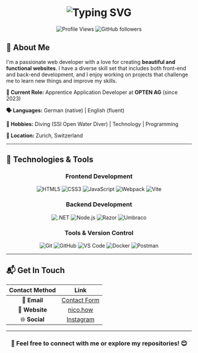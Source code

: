 <div align="center">

# <img src="https://readme-typing-svg.herokuapp.com?font=Fira+Code&size=35&duration=2500&pause=1000&color=6366F1&center=true&vCenter=true&width=435&lines=Nico+Marra;Software+Developer;Software+with+passion" alt="Typing SVG" />


![Profile Views](https://komarev.com/ghpvc/?username=NicoM77&color=blueviolet&style=flat-square)
![GitHub followers](https://img.shields.io/github/followers/NicoM77?style=social)


</div>

## 🌟 About Me

I'm a passionate web developer with a love for creating **beautiful and functional websites**. I have a diverse skill set that includes both front-end and back-end development, and I enjoy working on projects that challenge me to learn new things and improve my skills.

**🏢 Current Role:** Apprentice Application Developer at **OPTEN AG** (since 2023)

**🗣️ Languages:** German (native) | English (fluent)

**🤿 Hobbies:** Diving (SSI Open Water Diver) | Technology | Programming

**📍 Location:** Zurich, Switzerland

---

## 🔧 Technologies & Tools

<div align="center">

### Frontend Development
![HTML5](https://img.shields.io/badge/-HTML5-E34F26?style=for-the-badge&logo=html5&logoColor=white)
![CSS3](https://img.shields.io/badge/-CSS3-1572B6?style=for-the-badge&logo=css3&logoColor=white)
![JavaScript](https://img.shields.io/badge/-JavaScript-F7DF1E?style=for-the-badge&logo=javascript&logoColor=black)
![Webpack](https://img.shields.io/badge/-Webpack-8DD6F9?style=for-the-badge&logo=webpack&logoColor=black)
![Vite](https://img.shields.io/badge/-Vite-646CFF?style=for-the-badge&logo=vite&logoColor=white)

### Backend Development
![.NET](https://img.shields.io/badge/-.NET-512BD4?style=for-the-badge&logo=dotnet&logoColor=white)
![Node.js](https://img.shields.io/badge/-Node.js-339933?style=for-the-badge&logo=node.js&logoColor=white)
![Razor](https://img.shields.io/badge/-Razor-512BD4?style=for-the-badge&logo=microsoft&logoColor=white)
![Umbraco](https://img.shields.io/badge/-Umbraco-3544B1?style=for-the-badge&logo=umbraco&logoColor=white)

### Tools & Version Control
![Git](https://img.shields.io/badge/-Git-F05032?style=for-the-badge&logo=git&logoColor=white)
![GitHub](https://img.shields.io/badge/-GitHub-181717?style=for-the-badge&logo=github&logoColor=white)
![VS Code](https://img.shields.io/badge/-VS%20Code-007ACC?style=for-the-badge&logo=visual-studio-code&logoColor=white)
![Docker](https://img.shields.io/badge/-Docker-2496ED?style=for-the-badge&logo=docker&logoColor=white)
![Postman](https://img.shields.io/badge/-Postman-FF6C37?style=for-the-badge&logo=postman&logoColor=white)

</div>

---

## 📬 Get In Touch

<div align="center">

| Contact Method | Link |
|:---:|:---:|
| 📧 **Email** | [Contact Form](mailto:info@nico.how) |
| 💼 **Website** | [nico.how](https://www.nico.how) |
| 🌐 **Social** | [Instagram](https://www.instagram.com/nico.marra.77/) |

</div>

---

<div align="center">

### 🌟 Feel free to connect with me or explore my repositories! 😊
</div>

